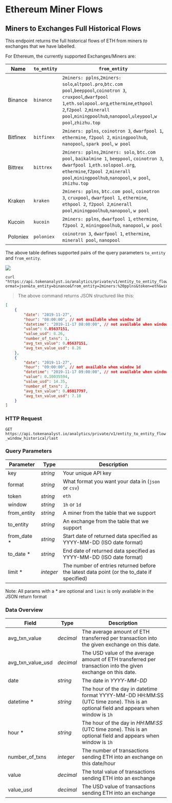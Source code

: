 # Ethereum Miner Flows

## Miners to Exchanges Full Historical Flows

This endpoint returns the full historical flows of ETH from miners *to* exchanges that we have labelled.


For Ethereum, the currently supported Exchanges/Miners are:

| Name     | `to_entity` | `from_entity`                                                                                                                                                                                                                                      |
| -------- | ----------- | -------------------------------------------------------------------------------------------------------------------------------------------------------------------------------------------------------------------------------------------------- |
| Binance  | `binance`   | `2miners: pplns`,`2miners: solo`,`altpool.pro`,`btc.com pool`,`beeppool`,`coinotron 3`, `cruxpool`,`dwarfpool 1`,`eth.solopool.org`,`ethermine`,`ethpool 2`,`f2pool 2`,`minerall pool`,`miningpoolhub`,`nanopool`,`uleypool`,`w pool`,`zhizhu.top` |
| Bitfinex | `bitfinex`  | `2miners: pplns`, `coinotron 3`, `dwarfpool 1`, `ethermine`, `f2pool 2`, `miningpoolhub`, `nanopool`, `spark pool`, `w pool`                                                                                                                       |
| Bittrex  | `bittrex`   | `2miners: pplns`,`2miners: solo`, `btc.com pool`, `baikalmine 1`, `beeppool`, `coinotron 3`, `dwarfpool 1`,`eth.solopool.org`, `ethermine`,`f2pool 2`,`minerall pool`,`miningpoolhub`,`nanopool`, `w pool`, `zhizhu.top`                           |
| Kraken   | `kraken`    | `2miners: pplns`, `btc.com pool`, `coinotron 3`, `cruxpool`, `dwarfpool 1`, `ethermine`, `ethpool 2`, `f2pool 2`,`minerall pool`,`miningpoolhub`,`nanopool`, `w pool`                                                                              |
| Kucoin   | `kucoin`    | `2miners: pplns`, `dwarfpool 1`, `ethermine`, `f2pool 2`, `miningpoolhub`, `nanopool`, `w pool`                                                                                                                                                    |
| Poloniex | `poloniex`  | `coinotron 3`, `dwarfpool 1`, `ethermine`, `minerall pool`, `nanopool`                                                                                                                                                                             |

The above table defines supported pairs of the query parameters `to_entity` and `from_entity`. 

<img src="https://img.shields.io/badge/Tier-Professional-black.svg"/>


```shell
curl "https://api.tokenanalyst.io/analytics/private/v1/entity_to_entity_flow_window_historical/last?ormat=json&to_entity=binance&from_entity=2miners:%20pplns&token=eth&window=1h&limit=2&key=APIKEY"
```

> The above command returns JSON structured like this:

```json
[
    {
        "date": "2019-11-27",
        "hour": "08:00:00", // not available when window 1d
        "datetime": "2019-11-17 08:00:00", // not available when window 1d
        "value": 0.05637151,
        "value_usd": 8.26,
        "number_of_txns": 1,
        "avg_txn_value": 0.05637151,
        "avg_txn_value_usd": 8.26
    },
    {
        "date": "2019-11-27",
        "hour": "09:00:00", // not available when window 1d
        "datetime": "2019-11-17 09:00:00", // not available when window 1d
        "value": 0.10035594,
        "value_usd": 14.35,
        "number_of_txns": 2,
        "avg_txn_value": 0.05017797,
        "avg_txn_value_usd": 7.18
    }
]
```

### HTTP Request

`GET https://api.tokenanalyst.io/analytics/private/v1/entity_to_entity_flow_window_historical/last`

### Query Parameters

| Parameter    | Type      | Description                                                                               |
| ------------ | --------- | ----------------------------------------------------------------------------------------- |
| key          | _string_  | Your unique API key                                                                       |
| format       | _string_  | What format you want your data in (`json` or `csv`)                                       |
| token        | _string_  | `eth`                                                                                     |  |
| window       | _string_  | `1h` or `1d`                                                                              |
| from_entity  | _string_  | A miner from the table that we support                                                    |
| to_entity    | _string_  | An exchange from the table that we support                                                |
| from_date \* | _string_  | Start date of returned data specified as YYYY-MM-DD (ISO date format)                     |
| to_date \*   | _string_  | End date of returned data specified as YYYY-MM-DD (ISO date format)                       |
| limit \*     | _integer_ | The number of entries returned before the latest data point (or the to_date if specified) |

Note: All params with a \* are optional and `limit` is only available in the JSON return format

### Data Overview

| Field             | Type      | Description                                                                                                                           |
| ----------------- | --------- | ------------------------------------------------------------------------------------------------------------------------------------- |
| avg_txn_value     | _decimal_ | The average amount of ETH transferred per transaction into the given exchange on this date.                                           |
| avg_txn_value_usd | _decimal_ | The USD value of the average amount of ETH transferred per transaction into the given exchange on this date.                          |
| date              | _string_  | The date in _YYYY-MM-DD_                                                                                                              |
| datetime *        | _string_  | The hour of the day in datetime format YYYY-MM-DD HH:MM:SS (UTC time zone). This is an optional field and appears when window is `1h` |
| hour *            | _string_  | The hour of the day in _HH:MM:SS_ (UTC time zone). This is an optional field and appears when window is `1h`                          |
| number_of_txns    | _integer_ | The number of transactions sending ETH into an exchange on this date/hour                                                             |
| value             | _decimal_ | The total value of transactions sending ETH into an exchange                                                                          |
| value_usd         | _decimal_ | The USD value of transactions sending ETH into an exchange                                                                            |
